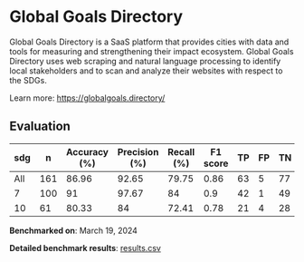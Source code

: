 # Global Goals Directory

Global Goals Directory is a SaaS platform that provides cities with data and
tools for measuring and strengthening their impact ecosystem. Global Goals
Directory uses web scraping and natural language processing to identify local
stakeholders and to scan and analyze their websites with respect to the SDGs.


Learn more: https://globalgoals.directory/

## Evaluation

| sdg   |   n |   Accuracy (%) |   Precision (%) |   Recall (%) |   F1 score |   TP |   FP |   TN |   FN |
|-------|-----|----------------|-----------------|--------------|------------|------|------|------|------|
| All   | 161 |          86.96 |           92.65 |        79.75 |       0.86 |   63 |    5 |   77 |   16 |
| 7     | 100 |          91    |           97.67 |        84    |       0.9  |   42 |    1 |   49 |    8 |
| 10    |  61 |          80.33 |           84    |        72.41 |       0.78 |   21 |    4 |   28 |    8 |

**Benchmarked on**: March 19, 2024

**Detailed benchmark results**: [results.csv](results.csv)